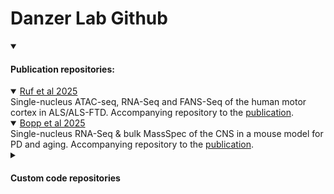 # Danzer Lab Github

<details open>
 <summary>
  <h4>Publication repositories:</h4>
 </summary>
 
<details open>
<summary><a href="https://github.com/DanzerLab/ALS_Brain_Multiome" title="Github repository" >Ruf et al 2025</a></summary>
Single-nucleus ATAC-seq, RNA-Seq and FANS-Seq of the human motor cortex in ALS/ALS-FTD. Accompanying repository to the <a href="https://pubmed.ncbi.nlm.nih.gov/" title="Publication on PubMed">publication</a>. 
</details> 

<details open>
 <summary>
 <a href="https://github.com/DanzerLab/snRNA_PDMouseModel_Age" title = "Github repository">Bopp et al 2025</a>
 </summary> 
 Single-nucleus RNA-Seq & bulk MassSpec of the CNS in a mouse model for PD and aging. Accompanying repository to the <a href="https://pubmed.ncbi.nlm.nih.gov/" title="Publication on PubMed">publication</a>. 
</details>

<details>
 <summary>
  <h4>Custom code repositories</h4>
 </summary>
</details>

